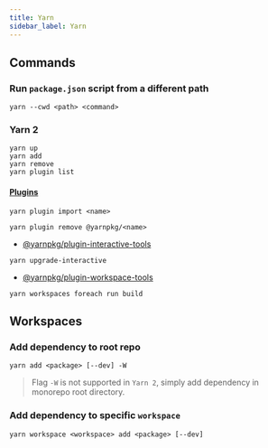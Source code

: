 ```yaml
---
title: Yarn
sidebar_label: Yarn
---
```


## Commands

### Run `package.json` script from a different path

```shell
yarn --cwd <path> <command>
```

### Yarn 2

```shell
yarn up
yarn add
yarn remove
yarn plugin list
```

#### [Plugins](https://yarnpkg.com/api/index.html)

```shell
yarn plugin import <name>
```

```shell
yarn plugin remove @yarnpkg/<name>
```

- [@yarnpkg/plugin-interactive-tools](https://yarnpkg.com/api/modules/plugin_interactive_tools.html)

```shell
yarn upgrade-interactive
```

- [@yarnpkg/plugin-workspace-tools](https://yarnpkg.com/api/modules/plugin_workspace_tools.html)

```shell
yarn workspaces foreach run build
```

## Workspaces

### Add dependency to root repo

```shell
yarn add <package> [--dev] -W
```

> Flag `-W` is not supported in `Yarn 2`, simply add dependency in monorepo root directory.

### Add dependency to specific `workspace`

```shell
yarn workspace <workspace> add <package> [--dev]
```
